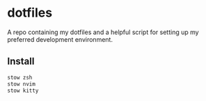 # dotfiles

A repo containing my dotfiles and a helpful script for setting up my
preferred development environment.

## Install

```bash
stow zsh
stow nvim
stow kitty
```

